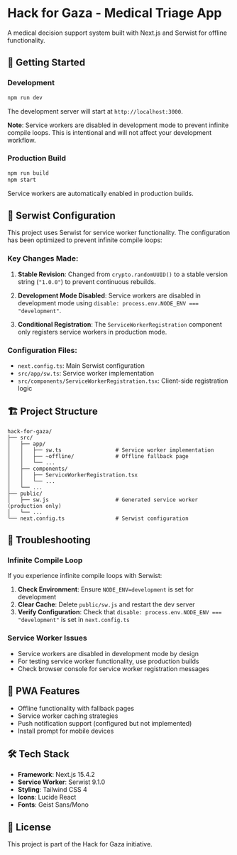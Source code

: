 # Hack for Gaza - Medical Triage App

A medical decision support system built with Next.js and Serwist for offline functionality.

## 🚀 Getting Started

### Development

```bash
npm run dev
```

The development server will start at `http://localhost:3000`.

**Note**: Service workers are disabled in development mode to prevent infinite compile loops. This is intentional and will not affect your development workflow.

### Production Build

```bash
npm run build
npm start
```

Service workers are automatically enabled in production builds.

## 🔧 Serwist Configuration

This project uses Serwist for service worker functionality. The configuration has been optimized to prevent infinite compile loops:

### Key Changes Made:

1. **Stable Revision**: Changed from `crypto.randomUUID()` to a stable version string (`"1.0.0"`) to prevent continuous rebuilds.

2. **Development Mode Disabled**: Service workers are disabled in development mode using `disable: process.env.NODE_ENV === "development"`.

3. **Conditional Registration**: The `ServiceWorkerRegistration` component only registers service workers in production mode.

### Configuration Files:

- `next.config.ts`: Main Serwist configuration
- `src/app/sw.ts`: Service worker implementation
- `src/components/ServiceWorkerRegistration.tsx`: Client-side registration logic

## 🏗️ Project Structure

```
hack-for-gaza/
├── src/
│   ├── app/
│   │   ├── sw.ts                 # Service worker implementation
│   │   ├── ~offline/             # Offline fallback page
│   │   └── ...
│   ├── components/
│   │   ├── ServiceWorkerRegistration.tsx
│   │   └── ...
│   └── ...
├── public/
│   ├── sw.js                     # Generated service worker (production only)
│   └── ...
└── next.config.ts                # Serwist configuration
```

## 🐛 Troubleshooting

### Infinite Compile Loop

If you experience infinite compile loops with Serwist:

1. **Check Environment**: Ensure `NODE_ENV=development` is set for development
2. **Clear Cache**: Delete `public/sw.js` and restart the dev server
3. **Verify Configuration**: Check that `disable: process.env.NODE_ENV === "development"` is set in `next.config.ts`

### Service Worker Issues

- Service workers are disabled in development mode by design
- For testing service worker functionality, use production builds
- Check browser console for service worker registration messages

## 📱 PWA Features

- Offline functionality with fallback pages
- Service worker caching strategies
- Push notification support (configured but not implemented)
- Install prompt for mobile devices

## 🛠️ Tech Stack

- **Framework**: Next.js 15.4.2
- **Service Worker**: Serwist 9.1.0
- **Styling**: Tailwind CSS 4
- **Icons**: Lucide React
- **Fonts**: Geist Sans/Mono

## 📄 License

This project is part of the Hack for Gaza initiative.
